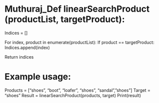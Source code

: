 # Muthuraj_Def linearSearchProduct (productList, targetProduct):
  Indices = []

  For index, product in enumerate(productList): 
    If product == targetProduct:
     Indices.append(index)

  Return indices


# Example usage:
Products = [“shoes”, “boot”, “loafer”, “shoes”, “sandal”,”shoes”]
Target = “shoes”
Result = linearSearchProduct(products, target)
Print(result)
